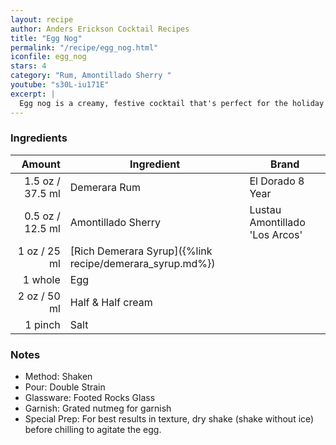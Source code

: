 ```yaml
---
layout: recipe
author: Anders Erickson Cocktail Recipes
title: "Egg Nog"
permalink: "/recipe/egg_nog.html"
iconfile: egg_nog
stars: 4
category: "Rum, Amontillado Sherry "
youtube: "s30L-iu171E"
excerpt: |
  Egg nog is a creamy, festive cocktail that's perfect for the holiday season. It's made with a base of eggs, sugar, milk, and cream, and is typically flavored with spices like nutmeg, cinnamon, and cloves. Alcohol, such as brandy, rum, or bourbon, is often added to give it a kick.
---
```


### Ingredients

|  Amount | Ingredient                                               | Brand                          |
| ------: | -------------------------------------------------------- | ------------------------------ |
|  1.5 oz / 37.5 ml | Demerara Rum                                             | El Dorado 8 Year               |
|  0.5 oz / 12.5 ml | Amontillado Sherry                                       | Lustau Amontillado 'Los Arcos' |
|    1 oz / 25 ml | [Rich Demerara Syrup]({%link recipe/demerara_syrup.md%}) |
| 1 whole | Egg                                                      |
|    2 oz / 50 ml | Half & Half cream                                        |
| 1 pinch | Salt                                                     |

### Notes

- Method: Shaken
- Pour: Double Strain
- Glassware: Footed Rocks Glass
- Garnish: Grated nutmeg for garnish
- Special Prep: For best results in texture, dry shake (shake without ice) before chilling to agitate the egg.
